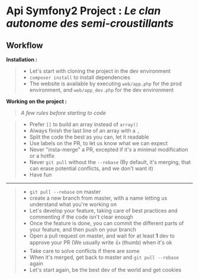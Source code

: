 Api Symfony2 Project : *Le clan autonome des semi-croustillants*
=============

Workflow
--------

**Installation :**

> - Let's start with cloning the project in the dev environment 
> - `composer install` to install dependencies
> - The website is available by executing `web/app.php` for the prod environment, and `web/app_dev.php` for the dev environment

**Working on the project :**

> *A few rules before starting to code*

> - Prefer `[]` to build an array instead of `array()`
> - Always finish the last line of an array with a `,`
> - Split the code the best as you can, let it readable
> - Use labels on the PR, to let us know what we can expect
> - Never "insta-merge" a PR, excepted if it's a minimal modification or a hotfix
> - Never `git pull` without the `--rebase` (By default, it's merging, that can erase potential conflicts, and we don't want it)
> - Have fun

---------- 

> - `git pull --rebase` on master
> - create a new branch from master, with a name letting us understand what you're working on
> - Let's develop your feature, taking care of best practices and commenting if the code isn't clear enough 
> - Once the feature is done, you can commit the different parts of your feature, and then push on your branch
> - Open a pull request on master, and wait for at least **1** dev to approve your PR (We usually write :+1: (thumb) when it's ok
> - Take care to solve conflicts if there are some
> - When it's merged, get back to master and `git pull --rebase` again
> - Let's start again, be the best dev of the world and get cookies 

